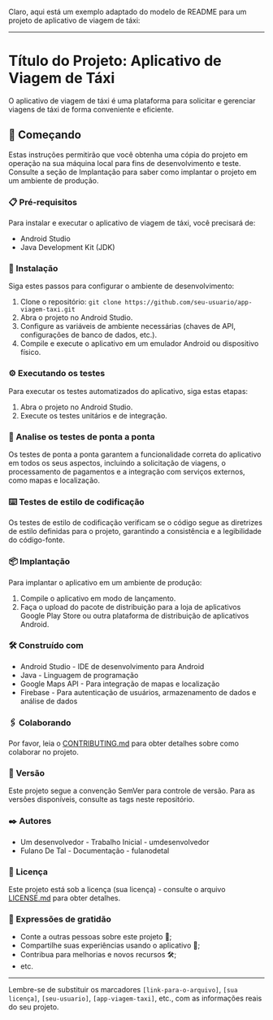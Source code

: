 Claro, aqui está um exemplo adaptado do modelo de README para um projeto de aplicativo de viagem de táxi:

---

# Título do Projeto: Aplicativo de Viagem de Táxi

O aplicativo de viagem de táxi é uma plataforma para solicitar e gerenciar viagens de táxi de forma conveniente e eficiente.

## 🚀 Começando

Estas instruções permitirão que você obtenha uma cópia do projeto em operação na sua máquina local para fins de desenvolvimento e teste. Consulte a seção de Implantação para saber como implantar o projeto em um ambiente de produção.

### 📋 Pré-requisitos

Para instalar e executar o aplicativo de viagem de táxi, você precisará de:

- Android Studio
- Java Development Kit (JDK)

### 🔧 Instalação

Siga estes passos para configurar o ambiente de desenvolvimento:

1. Clone o repositório: `git clone https://github.com/seu-usuario/app-viagem-taxi.git`
2. Abra o projeto no Android Studio.
3. Configure as variáveis de ambiente necessárias (chaves de API, configurações de banco de dados, etc.).
4. Compile e execute o aplicativo em um emulador Android ou dispositivo físico.

### ⚙️ Executando os testes

Para executar os testes automatizados do aplicativo, siga estas etapas:

1. Abra o projeto no Android Studio.
2. Execute os testes unitários e de integração.

### 🔩 Analise os testes de ponta a ponta

Os testes de ponta a ponta garantem a funcionalidade correta do aplicativo em todos os seus aspectos, incluindo a solicitação de viagens, o processamento de pagamentos e a integração com serviços externos, como mapas e localização.

### ⌨️ Testes de estilo de codificação

Os testes de estilo de codificação verificam se o código segue as diretrizes de estilo definidas para o projeto, garantindo a consistência e a legibilidade do código-fonte.

### 📦 Implantação

Para implantar o aplicativo em um ambiente de produção:

1. Compile o aplicativo em modo de lançamento.
2. Faça o upload do pacote de distribuição para a loja de aplicativos Google Play Store ou outra plataforma de distribuição de aplicativos Android.

### 🛠️ Construído com

- Android Studio - IDE de desenvolvimento para Android
- Java - Linguagem de programação
- Google Maps API - Para integração de mapas e localização
- Firebase - Para autenticação de usuários, armazenamento de dados e análise de dados

### 🖇️ Colaborando

Por favor, leia o [CONTRIBUTING.md](link-para-o-arquivo) para obter detalhes sobre como colaborar no projeto.

### 📌 Versão

Este projeto segue a convenção SemVer para controle de versão. Para as versões disponíveis, consulte as tags neste repositório.

### ✒️ Autores

- Um desenvolvedor - Trabalho Inicial - umdesenvolvedor
- Fulano De Tal - Documentação - fulanodetal

### 📄 Licença

Este projeto está sob a licença (sua licença) - consulte o arquivo [LICENSE.md](link-para-o-arquivo) para obter detalhes.

### 🎁 Expressões de gratidão

- Conte a outras pessoas sobre este projeto 📢;
- Compartilhe suas experiências usando o aplicativo 🚕;
- Contribua para melhorias e novos recursos 🛠️;
- etc.

---

Lembre-se de substituir os marcadores `[link-para-o-arquivo]`, `[sua licença]`, `[seu-usuario]`, `[app-viagem-taxi]`, etc., com as informações reais do seu projeto.
